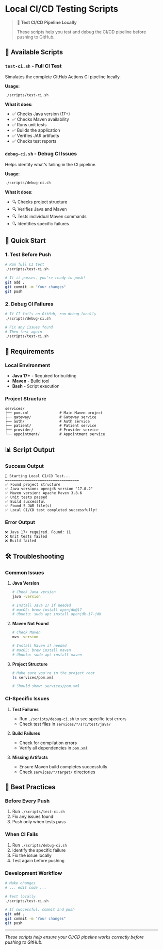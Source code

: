 # Local CI/CD Testing Scripts

> **🧪 Test CI/CD Pipeline Locally**
>
> These scripts help you test and debug the CI/CD pipeline before pushing to GitHub.

## 📁 **Available Scripts**

### **`test-ci.sh` - Full CI Test**
Simulates the complete GitHub Actions CI pipeline locally.

**Usage:**
```bash
./scripts/test-ci.sh
```

**What it does:**
- ✅ Checks Java version (17+)
- ✅ Checks Maven availability
- ✅ Runs unit tests
- ✅ Builds the application
- ✅ Verifies JAR artifacts
- ✅ Checks test reports

### **`debug-ci.sh` - Debug CI Issues**
Helps identify what's failing in the CI pipeline.

**Usage:**
```bash
./scripts/debug-ci.sh
```

**What it does:**
- 🔍 Checks project structure
- 🔍 Verifies Java and Maven
- 🔍 Tests individual Maven commands
- 🔍 Identifies specific failures

## 🚀 **Quick Start**

### **1. Test Before Push**
```bash
# Run full CI test
./scripts/test-ci.sh

# If it passes, you're ready to push!
git add .
git commit -m "Your changes"
git push
```

### **2. Debug CI Failures**
```bash
# If CI fails on GitHub, run debug locally
./scripts/debug-ci.sh

# Fix any issues found
# Then test again
./scripts/test-ci.sh
```

## 🔧 **Requirements**

### **Local Environment**
- **Java 17+** - Required for building
- **Maven** - Build tool
- **Bash** - Script execution

### **Project Structure**
```
services/
├── pom.xml              # Main Maven project
├── gateway/             # Gateway service
├── auth/                # Auth service
├── patient/             # Patient service
├── provider/            # Provider service
└── appointment/         # Appointment service
```

## 📊 **Script Output**

### **Success Output**
```
🚀 Starting Local CI/CD Test...
==================================
✅ Found project structure
✅ Java version: openjdk version "17.0.2"
✅ Maven version: Apache Maven 3.8.6
✅ Unit tests passed
✅ Build successful
✅ Found 5 JAR file(s)
✅ Local CI/CD test completed successfully!
```

### **Error Output**
```
❌ Java 17+ required. Found: 11
❌ Unit tests failed
❌ Build failed
```

## 🛠️ **Troubleshooting**

### **Common Issues**

1. **Java Version**
   ```bash
   # Check Java version
   java -version

   # Install Java 17 if needed
   # macOS: brew install openjdk@17
   # Ubuntu: sudo apt install openjdk-17-jdk
   ```

2. **Maven Not Found**
   ```bash
   # Check Maven
   mvn -version

   # Install Maven if needed
   # macOS: brew install maven
   # Ubuntu: sudo apt install maven
   ```

3. **Project Structure**
   ```bash
   # Make sure you're in the project root
   ls services/pom.xml

   # Should show: services/pom.xml
   ```

### **CI-Specific Issues**

1. **Test Failures**
   - Run `./scripts/debug-ci.sh` to see specific test errors
   - Check test files in `services/*/src/test/java/`

2. **Build Failures**
   - Check for compilation errors
   - Verify all dependencies in `pom.xml`

3. **Missing Artifacts**
   - Ensure Maven build completes successfully
   - Check `services/*/target/` directories

## 🎯 **Best Practices**

### **Before Every Push**
1. Run `./scripts/test-ci.sh`
2. Fix any issues found
3. Push only when tests pass

### **When CI Fails**
1. Run `./scripts/debug-ci.sh`
2. Identify the specific failure
3. Fix the issue locally
4. Test again before pushing

### **Development Workflow**
```bash
# Make changes
# ... edit code ...

# Test locally
./scripts/test-ci.sh

# If successful, commit and push
git add .
git commit -m "Your changes"
git push
```

---

*These scripts help ensure your CI/CD pipeline works correctly before pushing to GitHub.*
